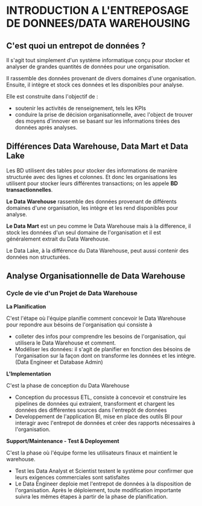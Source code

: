 # INTRODUCTION A L'ENTREPOSAGE DE DONNEES/DATA WAREHOUSING

## C'est quoi un entrepot de données ?

Il s'agit tout simplement d'un système informatique conçu pour stocker et analyser de grandes quantités de données pour une organisation.

Il rassemble des données provenant de divers domaines d'une organisation. Ensuite, il intègre et stock ces données et les disponibles pour analyse.

Elle est construite dans l'objectif de :
- soutenir les activités de renseignement, tels les KPIs
- conduire la prise de décision organisationnelle, avec l'object de trouver des moyens d'innover en se basant sur les informations tirées des données après analyses.


## Différences Data Warehouse, Data Mart et Data Lake

Les BD utilisent des tables pour stocker des informations de manière structurée avec des lignes et colonnes. Et donc les organisations les utilisent pour stocker leurs différentes transactions; on les appele **BD transactionnelles**.

**Le Data Warehouse** rassemble des données provenant de différents domaines d'une organisation, les intègre et les rend disponibles pour analyse.

**Le Data Mart** est un peu comme le Data Warehouse mais à la difference, il stock les données d'un seul domaine de l'organisation et il est généralement extrait du Data Warehouse.

Le Data Lake, à la différence du Data Warehouse, peut aussi contenir des données non structurées.


## Analyse Organisationnelle de Data Warehouse

### Cycle de vie d'un Projet de Data Warehouse

**La Planification**

C'est l'étape où l'équipe planifie comment concevoir le Data Warehouse pour repondre aux bésoins de l'organisation qui consiste à 
- colleter des infos pour comprendre les besoins de l'organisation, qui utilisera le Data Warehouse et comment.
- Modéliser les données: il s'agit de planifier en fonction des bésoins de l'organisation sur la façon dont on transforme les données et les intègre. (Data Engineer et Database Admin)

**L'Implementation**

C'est la phase de conception du Data Warehouse
- Conception du processus ETL, consiste à concevoir et construire les pipelines de données qui extraient, transforment et chargent les données des différentes sources dans l'entrepôt de données 
- Developpement de l'application BI, mise en place des outils BI pour interagir avec l'entrepot de données et créer des rapports nécessaires à l'organisation.

**Support/Maintenance - Test & Deployement**

C'est la phase où l'équipe forme les utilisateurs finaux et maintient le warehouse.
- Test les Data Analyst et Scientist testent le système pour confirmer que leurs exigences commerciales sont satisfaites
- Le Data Engineer deploie met l'entrepot de données à la disposition de l'organisation. Après le déploiement, toute modification importante suivra les mêmes étapes à partir de la phase de planification.